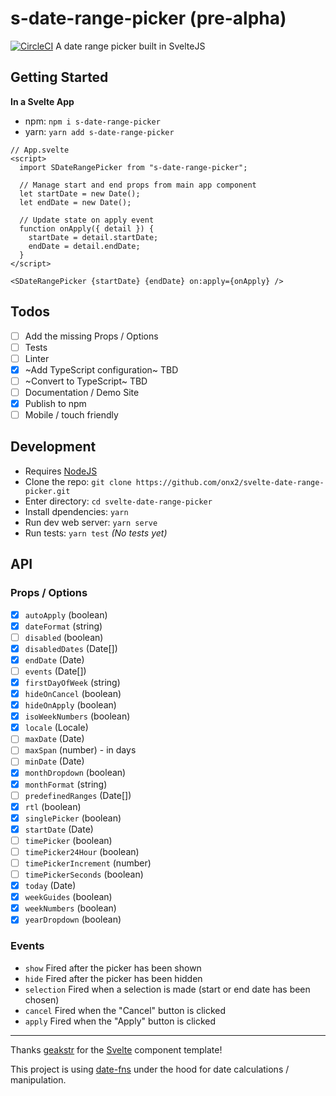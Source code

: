 # s-date-range-picker (pre-alpha)

[![CircleCI](https://circleci.com/gh/onx2/svelte-date-range-picker/tree/master.svg?style=svg)](https://circleci.com/gh/onx2/svelte-date-range-picker/tree/master) A date range picker built in SvelteJS

## Getting Started

**In a Svelte App**

- npm: `npm i s-date-range-picker`
- yarn: `yarn add s-date-range-picker`
```
// App.svelte
<script>
  import SDateRangePicker from "s-date-range-picker";
  
  // Manage start and end props from main app component
  let startDate = new Date();
  let endDate = new Date();
  
  // Update state on apply event
  function onApply({ detail }) {
    startDate = detail.startDate;
    endDate = detail.endDate;
  }
</script>

<SDateRangePicker {startDate} {endDate} on:apply={onApply} />
```

## Todos
- [ ] Add the missing Props / Options
- [ ] Tests
- [ ] Linter
- [x] ~Add TypeScript configuration~ TBD
- [ ] ~Convert to TypeScript~ TBD
- [ ] Documentation / Demo Site
- [x] Publish to npm
- [ ] Mobile / touch friendly

## Development
- Requires [NodeJS](https://nodejs.org/)
- Clone the repo: `git clone https://github.com/onx2/svelte-date-range-picker.git`
- Enter directory: `cd svelte-date-range-picker`
- Install dpendencies: `yarn`
- Run dev web server: `yarn serve`
- Run tests: `yarn test` _(No tests yet)_

## API

### Props / Options

- [x] `autoApply` (boolean)
- [x] `dateFormat` (string)
- [ ] `disabled` (boolean)
- [x] `disabledDates` (Date[])
- [x] `endDate` (Date)
- [ ] `events` (Date[])
- [x] `firstDayOfWeek` (string)
- [x] `hideOnCancel` (boolean)
- [x] `hideOnApply` (boolean)
- [x] `isoWeekNumbers` (boolean)
- [x] `locale` (Locale)
- [ ] `maxDate` (Date)
- [ ] `maxSpan` (number) - in days
- [ ] `minDate` (Date)
- [x] `monthDropdown` (boolean)
- [x] `monthFormat` (string)
- [ ] `predefinedRanges` (Date[])
- [x] `rtl` (boolean)
- [x] `singlePicker` (boolean)
- [x] `startDate` (Date)
- [ ] `timePicker` (boolean)
- [ ] `timePicker24Hour` (boolean)
- [ ] `timePickerIncrement` (number)
- [ ] `timePickerSeconds` (boolean)
- [x] `today` (Date)
- [x] `weekGuides` (boolean)
- [x] `weekNumbers` (boolean)
- [x] `yearDropdown` (boolean)

### Events

- `show` Fired after the picker has been shown
- `hide` Fired after the picker has been hidden
- `selection` Fired when a selection is made (start or end date has been chosen)
- `cancel` Fired when the "Cancel" button is clicked
- `apply` Fired when the "Apply" button is clicked

___

Thanks [geakstr](https://github.com/geakstr/svelte-3-rollup-typescript-vscode) for the [Svelte](https://svelte.dev/) component template!

This project is using [date-fns](https://date-fns.org/) under the hood for date calculations / manipulation.
